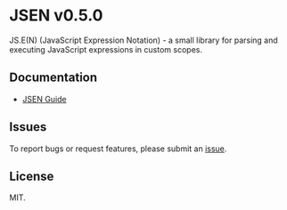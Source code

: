 # JSEN v0.5.0

JS.E(N) (JavaScript Expression Notation) - a small library for parsing and executing JavaScript expressions in custom scopes.

## Documentation

+ [JSEN Guide](https://docs.web-native.dev/jsen/v050/guide.md)

## Issues

To report bugs or request features, please submit an [issue](https://github.com/web-native/jsen/issues).

## License

MIT.
